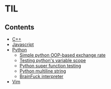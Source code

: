 TIL
===

Contents
--------

+ [C++](cpp)
+ [Javascript](javascript)
+ [Python](python)
    - [Simple python OOP-based exchange rate](python/exchange)
    - [Testing python's variable scope](python/scope)
    - [Python super function testing](python/super)
    - [Python multiline string](python/docstring)
    - [BrainFuck interpreter](python/brainfuck)
+ [Vim](vim)
